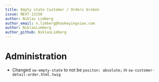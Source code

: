 ```yaml
---
title: Empty state Customer / Orders broken
issue: NEXT-13150
author: Niklas Limberg
author_email: n.limberg@haokeyingxiao.com
author: NiklasLimberg
author_github: NiklasLimberg
---
```

# Administration
* Changed `sw-empty-state` to not be `positon: absolute;` in `sw-customer-detail-order.html.twig`
